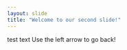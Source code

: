 ```yaml
---
layout: slide
title: "Welcome to our second slide!"
---
```

test text
Use the left arrow to go back!
